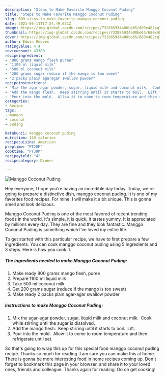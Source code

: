 ```yaml
---
description: "Steps to Make Favorite Manggo Coconut Puding"
title: "Steps to Make Favorite Manggo Coconut Puding"
slug: 609-steps-to-make-favorite-manggo-coconut-puding
date: 2021-06-11T17:54:49.631Z
image: https://img-global.cpcdn.com/recipes/732885934a00be65/680x482cq70/manggo-coconut-puding-recipe-main-photo.jpg
thumbnail: https://img-global.cpcdn.com/recipes/732885934a00be65/680x482cq70/manggo-coconut-puding-recipe-main-photo.jpg
cover: https://img-global.cpcdn.com/recipes/732885934a00be65/680x482cq70/manggo-coconut-puding-recipe-main-photo.jpg
author: Edwin Reeves
ratingvalue: 4.4
reviewcount: 43380
recipeingredient:
- "800 grams mango flesh puree"
- "1100 ml liquid milk"
- "500 ml coconut milk"
- "200 grams sugar reduce if the mango is too sweet"
- "2 packs plain agaragar swallow powder"
recipeinstructions:
- "Mix the agar-agar powder, sugar, liquid milk and coconut milk.  Cook while stirring until the sugar is dissolved."
- "Add the mango flesh.  Keep stirring until it starts to boil.  Lift."
- "Pour into the mold.  Allow it to come to room temperature and then refrigerate until set."
categories:
- Recipe
tags:
- manggo
- coconut
- puding

katakunci: manggo coconut puding 
nutrition: 160 calories
recipecuisine: American
preptime: "PT28M"
cooktime: "PT39M"
recipeyield: "4"
recipecategory: Dinner

---
```



![Manggo Coconut Puding](https://img-global.cpcdn.com/recipes/732885934a00be65/680x482cq70/manggo-coconut-puding-recipe-main-photo.jpg)

Hey everyone, I hope you're having an incredible day today. Today, we're going to prepare a distinctive dish, manggo coconut puding. It is one of my favorites food recipes. For mine, I will make it a bit unique. This is gonna smell and look delicious.

Manggo Coconut Puding is one of the most favored of recent trending foods in the world. It's simple, it is quick, it tastes yummy. It is appreciated by millions every day. They are fine and they look fantastic. Manggo Coconut Puding is something which I've loved my entire life.




To get started with this particular recipe, we have to first prepare a few ingredients. You can cook manggo coconut puding using 5 ingredients and 3 steps. Here is how you cook it.

<!--inarticleads1-->

##### The ingredients needed to make Manggo Coconut Puding:

1. Make ready 800 grams mango flesh, puree
1. Prepare 1100 ml liquid milk
1. Take 500 ml coconut milk
1. Get 200 grams sugar (reduce if the mango is too sweet)
1. Make ready 2 packs plain agar-agar swallow powder




<!--inarticleads2-->

##### Instructions to make Manggo Coconut Puding:

1. Mix the agar-agar powder, sugar, liquid milk and coconut milk.  Cook while stirring until the sugar is dissolved.
1. Add the mango flesh.  Keep stirring until it starts to boil.  Lift.
1. Pour into the mold.  Allow it to come to room temperature and then refrigerate until set.




So that's going to wrap this up for this special food manggo coconut puding recipe. Thanks so much for reading. I am sure you can make this at home. There is gonna be more interesting food in home recipes coming up. Don't forget to bookmark this page in your browser, and share it to your loved ones, friends and colleague. Thanks again for reading. Go on get cooking!
